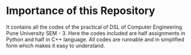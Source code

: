 # Importance of this Repository
It contains all the codes of the practical of DSL of Computer Engineering Pune University SEM - 3.
Here the codes included are half assignments in Python and half in C++ language.
All codes are runnable and in simplified form which makes it easy to understand.
